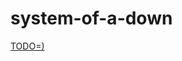 # system-of-a-down
<a href="https://docs.google.com/spreadsheets/d/1PyfHj-DjXYjBItRtdBD-EEoiZG8x_ImpkMkkYC8b9Wo/edit?usp=sharing">TODO=)<a/>
